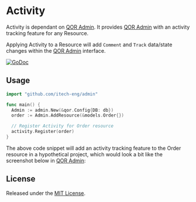 # Activity

Activity is dependant on [QOR Admin](https://github.com/itech-eng/admin). It provides [QOR Admin](https://github.com/itech-eng/admin) with an activity tracking feature for any Resource.

Applying Activity to a Resource will add `Comment` and `Track` data/state changes within the [QOR Admin](https://github.com/itech-eng/admin) interface.

[![GoDoc](https://godoc.org/github.com/itech-eng/activity?status.svg)](https://godoc.org/github.com/itech-eng/activity)

## Usage

```go
import "github.com/itech-eng/admin"

func main() {
  Admin := admin.New(&qor.Config{DB: db})
  order := Admin.AddResource(&models.Order{})

  // Register Activity for Order resource
  activity.Register(order)
}
```

The above code snippet will add an activity tracking feature to the Order resource in a hypothetical project, which would look a bit like the screenshot below in [QOR Admin](https://github.com/itech-eng/admin):

## License

Released under the [MIT License](http://opensource.org/licenses/MIT).

